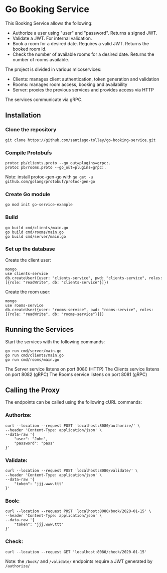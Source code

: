 # Go Booking Service
This Booking Service allows the following:
- Authorize a user using "user" and "password". Returns a signed JWT.
- Validate a JWT. For internal validation.
- Book a room for a desired date. Requires a valid JWT. Returns the booked room id.
- Check the number of available rooms for a desired date. Returns the number of rooms available.

The project is divided in various micoservices:
- Clients: manages client authentication, token generation and validation
- Rooms: manages room access, booking and availability
- Server: proxies the previous services and provides access via HTTP

The services communicate via gRPC.

## Installation

### Clone the repository
```
git clone https://github.com/santiago-tolley/go-booking-service.git
```
### Compile Protobufs
```
protoc pb/clients.proto --go_out=plugins=grpc:.
protoc pb/rooms.proto --go_out=plugins=grpc:.
```
Note: install protoc-gen-go with `go get -u github.com/golang/protobuf/protoc-gen-go`

### Create Go module
```
go mod init go-service-example
```

### Build
```
go build cmd/clients/main.go
go build cmd/rooms/main.go
go build cmd/server/main.go
```

### Set up the database
Create the client user:
```
mongo
use clients-service
db.createUser({user: "clients-service", pwd: "clients-service", roles: [{role: "readWrite", db: "clients-service"}]})
```

Create the room user:
```
mongo
use rooms-service
db.createUser({user: "rooms-service", pwd: "rooms-service", roles: [{role: "readWrite", db: "rooms-service"}]})
```


## Running the Services
Start the services with the following commands:
```
go run cmd/server/main.go
go run cmd/clients/main.go
go run cmd/rooms/main.go
```
The Server service listens on port 8080 (HTTP)
The Clients service listens on port 8082 (gRPC)
The Rooms service listens on port 8081 (gRPC)


## Calling the Proxy
The endpoints can be called using the following cURL commands:
### Authorize: 
```
curl --location --request POST 'localhost:8080/authorize/' \
--header 'Content-Type: application/json' \
--data-raw '{
	"user": "John",
	"password": "pass"
}'
```

### Validate: 
```
curl --location --request POST 'localhost:8080/validate/' \
--header 'Content-Type: application/json' \
--data-raw '{
	"token": "jjj.www.ttt"
}'
```

### Book: 
```
curl --location --request POST 'localhost:8080/book/2020-01-15' \
--header 'Content-Type: application/json' \
--data-raw '{
	"token": "jjj.www.ttt"
}'
```

### Check: 
```
curl --location --request GET 'localhost:8080/check/2020-01-15'
```
Note: the `/book/` and `/validate/` endpoints require a JWT generated by `/authorize/`